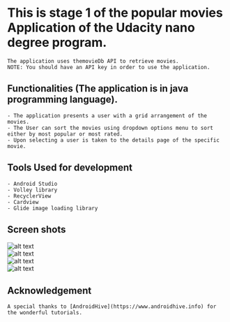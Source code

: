 # This is stage 1 of the popular movies Application of  the Udacity nano degree program.
```
The application uses themovieDb API to retrieve movies.
NOTE: You should have an API key in order to use the application.
```

## Functionalities (The application is in java programming language).
```
- The application presents a user with a grid arrangement of the movies.
- The User can sort the movies using dropdown options menu to sort either by most popular or most rated.
- Upon selecting a user is taken to the details page of the specific movie.
```
## Tools Used for development
```
- Android Studio
- Volley library
- RecyclerView
- Cardview
- Glide image loading library
```
## Screen shots
![alt text](screenshoots/home.png "Home Screen")<br/>
![alt text](screenshoots/homeoptions.png "Options menu")<br/>
![alt text](screenshoots/details.png "Details Page")<br/>
![alt text](screenshoots/detailcol.png "Details Page collapsed")

## Acknowledgement
```
A special thanks to [AndroidHive](https://www.androidhive.info) for the wonderful tutorials.
```
